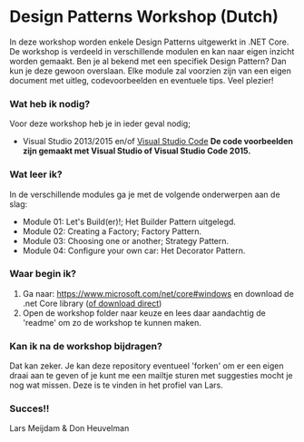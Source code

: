 # Design Patterns Workshop (Dutch)

In deze workshop worden enkele Design Patterns uitgewerkt in .NET Core. De workshop is verdeeld in verschillende modulen en kan naar eigen inzicht worden gemaakt. 
Ben je al bekend met een specifiek Design Pattern? Dan kun je deze gewoon overslaan. Elke module zal voorzien zijn van een eigen document met uitleg, codevoorbeelden en eventuele tips.
Veel plezier!

### Wat heb ik nodig?
Voor deze workshop heb je in ieder geval nodig;
- Visual Studio 2013/2015 en/of [Visual Studio Code](https://code.visualstudio.com/)
**De code voorbeelden zijn gemaakt met Visual Studio of Visual Studio Code 2015.**


### Wat leer ik?
In de verschillende modules ga je met de volgende onderwerpen aan de slag:
- Module 01: Let's Build(er)!; Het Builder Pattern uitgelegd.
- Module 02: Creating a Factory; Factory Pattern.
- Module 03: Choosing one or another; Strategy Pattern.
- Module 04: Configure your own car: Het Decorator Pattern.

### Waar begin ik?

1.	Ga naar: https://www.microsoft.com/net/core#windows en download de .net Core library ([of download direct](https://go.microsoft.com/fwlink/?LinkID=827524]))
2.	Open de workshop folder naar keuze en lees daar aandachtig de 'readme' om zo de workshop te kunnen maken.


### Kan ik na de workshop bijdragen?
Dat kan zeker. Je kan deze repository eventueel 'forken' om er een eigen draai aan te geven of je kunt me een mailtje sturen met suggesties mocht je nog wat missen. Deze is te vinden in het profiel van Lars.

### Succes!!

Lars Meijdam & Don Heuvelman
